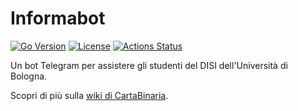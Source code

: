<!--
SPDX-FileCopyrightText: 2021 - 2024 Stefano Volpe <foxy@teapot.ovh>
SPDX-FileCopyrightText: 2022 Alice Benatti <alice17bee@gmail.com>
SPDX-FileCopyrightText: 2023 Bitrey <info@bitrey.it>
SPDX-FileCopyrightText: 2023 Gabriele Crestanello <gabriele.crestanello@studio.unibo.it>
SPDX-FileCopyrightText: 2023 geno <gabriele.genovese2@studio.unibo.it>
SPDX-FileCopyrightText: 2023 kocierik <kocierik@gmail.com>
SPDX-FileCopyrightText: 2024 Samuele Musiani <samu@teapot.ovh>

SPDX-License-Identifier: AGPL-3.0-or-later
-->

# Informabot

[![Go Version](https://img.shields.io/badge/Go-1.21-blue.svg)](https://golang.org/doc/go1.21)
[![License](https://img.shields.io/badge/License-GPL%203.0-blue.svg)](LICENSE)
[![Actions Status](https://github.com/cartabinaria/informabot/actions/workflows/go.yml/badge.svg)](https://github.com/cartabinaria/informabot/actions/)

Un bot Telegram per assistere gli studenti del DISI dell'Università di Bologna.

Scopri di più sulla [wiki di
CartaBinaria](https://cartabinaria.students.cs.unibo.it/wiki/bot/informabot/index.html).
